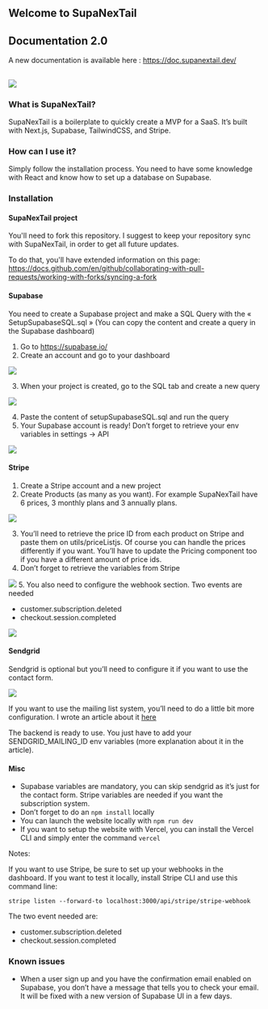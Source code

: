 ## Welcome to SupaNexTail

## Documentation 2.0

A new documentation is available here : <https://doc.supanextail.dev/>

## ![](https://lh4.googleusercontent.com/0qrns6BGMEh95de3BAE12YRRJceEACWdH09Yj6r7J5MswKG_R6zv7jcHEOUWFiWa7_2Yr6n6m0gSHg7iLa4lb-E0jEqZH6uJHJg3aNjbYO9LGWtCVV4dIi6BKKYUAMiFfvEOtefl)

### What is SupaNexTail?

SupaNexTail is a boilerplate to quickly create a MVP for a SaaS. It’s built with Next.js, Supabase, TailwindCSS, and Stripe.

### How can I use it?

Simply follow the installation process. You need to have some knowledge with React and know how to set up a database on Supabase.

### Installation

#### SupaNexTail project

You'll need to fork this repository. I suggest to keep your repository sync with SupaNexTail, in order to get all future updates.

To do that, you'll have extended information on this page: <https://docs.github.com/en/github/collaborating-with-pull-requests/working-with-forks/syncing-a-fork>

#### Supabase

You need to create a Supabase project and make a SQL Query with the « SetupSupabaseSQL.sql » (You can copy the content and create a query in the Supabase dashboard)

1. Go to <https://supabase.io/>
2. Create an account and go to your dashboard

![](https://lh5.googleusercontent.com/8Ry_yqGbMp7-8obVn_62kE4pcyNf5u0FkWe_-Mhec1bHMoGJtCG18HUH2j8DwOyuplOpKoCgoMSOtFvTA3G4kkpDAITo_xI-RgkHo5Brh2aSgcqJjs21ZDsqXD9GxQORw4tn3sPH)

3. When your project is created, go to the SQL tab and create a new query

![](https://lh6.googleusercontent.com/kg7pBNhb9P49vYOMMVhsD4JiMxXSqRSLFnU_BEDTUH19CYUVEPRmaxg5WC3Ef_M2e5Y23DhV6__h9xFKn2GgXkltWBV4su-h8s8qdsP1GaAGkL1Q7cjqQ-TN57VfnGLD1HZOiCDp)

4. Paste the content of setupSupabaseSQL.sql and run the query
5. Your Supabase account is ready! Don’t forget to retrieve your env variables in settings -> API

![](https://lh3.googleusercontent.com/FVmq_BSn4TB6ISx8B7WLa8biEm8kvcexqqzBMLmBtZt30NDz58Q7MV5umD0G_VccZ8LYmE_33z46Z-eLcR4Smg_mnKsU0ybC__tV__Jaet6T_YSJAcebbijvvyFUDLpBOTRty4pV)

#### Stripe

1. Create a Stripe account and a new project
2. Create Products (as many as you want). For example SupaNexTail have 6 prices, 3 monthly plans and 3 annually plans.

![](https://lh3.googleusercontent.com/G_MYkYXRoGJb2VhWf9GIP6J5Iis0F2gg1OMdHa6BY-3Rb3VUVGg-fUUOZX6wG1AjFLu-AvgOEml6MkivEZ_8WWaBSrp3OW8lDp7c00o1-TFAa-Z0vCcuL4YTUQcTCuVYQkBbA_Wx)

3. You’ll need to retrieve the price ID from each product on Stripe and paste them on utils/priceListjs. Of course you can handle the prices differently if you want. You’ll have to update the Pricing component too if you have a different amount of price ids.
4. Don’t forget to retrieve the variables from Stripe

![](https://lh4.googleusercontent.com/ASiVfOBvKvD_vnKL7rOiVFlyiG6kR_95e6kQHyv7H3grlNt5PRGBhv_pmszrZeJmdF5sWRq41IV4QdwzcoMW0esb9l5pR_aVCCym5I5ksipGhmSCVVaB4gGNa17GUfFD-0DL7HuP) 5. You also need to configure the webhook section. Two events are needed

- customer.subscription.deleted
- checkout.session.completed

![](https://lh3.googleusercontent.com/zYnWdnmHFX2uIpi_UzSIvDvqOP_cO8WWfsL-iRwifqHbiGcUy1322Jj8hMAqfId5oXdHpY26lNg154ASTa5qkoEUtCTnN3JfKVA4WZWAboZVPiaPCp9i4ydV0yuWIfEmtu4NJkhP)

#### Sendgrid

Sendgrid is optional but you’ll need to configure it if you want to use the contact form.

![](https://lh4.googleusercontent.com/9EZ6EcWyc2EEILZJBs2xIEt_eesh2yTMz4WZsm2y8qYgQt-QdiODJfMriwkiBILM3S0iLAGNoN9JETgNp6DOpTIfKgChuY5yaoTBCEzIQwhSflYYJS6EGQrR5s9jRXMHOidTFXf8)

If you want to use the mailing list system, you’ll need to do a little bit more configuration. I wrote an article about it [here](https://dev.to/michael_webdev/create-a-mailing-list-with-sendgrid-and-next-js-41f7)

The backend is ready to use. You just have to add your SENDGRID_MAILING_ID env variables (more explanation about it in the article).

#### Misc

- Supabase variables are mandatory, you can skip sendgrid as it’s just for the contact form. Stripe variables are needed if you want the subscription system.
- Don’t forget to do an `npm install` locally
- You can launch the website locally with `npm run dev`
- If you want to setup the website with Vercel, you can install the Vercel CLI and simply enter the command `vercel`

Notes:

If you want to use Stripe, be sure to set up your webhooks in the dashboard. If you want to test it locally, install Stripe CLI and use this command line:

```
stripe listen --forward-to localhost:3000/api/stripe/stripe-webhook
```

The two event needed are:

- customer.subscription.deleted
- checkout.session.completed

### Known issues

- When a user sign up and you have the confirmation email enabled on Supabase, you don’t have a message that tells you to check your email. It will be fixed with a new version of Supabase UI in a few days.
